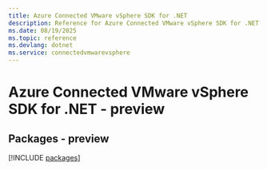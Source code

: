 ```yaml
---
title: Azure Connected VMware vSphere SDK for .NET
description: Reference for Azure Connected VMware vSphere SDK for .NET
ms.date: 08/19/2025
ms.topic: reference
ms.devlang: dotnet
ms.service: connectedvmwarevsphere
---
```

# Azure Connected VMware vSphere SDK for .NET - preview
## Packages - preview
[!INCLUDE [packages](connected-vmware-vsphere-index.md)]